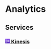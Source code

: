 # Analytics

## Services

### **[<img height=15px; alt="kinesis-icon" src="../../images/kinesis.png" /> Kinesis](./Kinesis/README.md)**